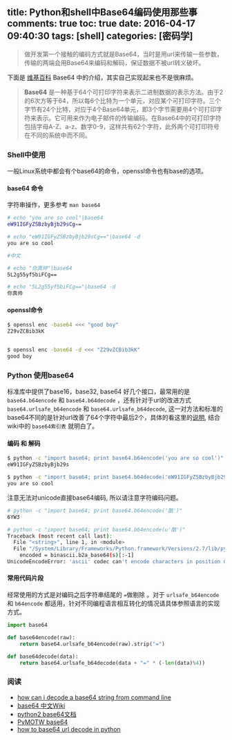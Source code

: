 title: Python和shell中Base64编码使用那些事
comments: true
toc: true
date: 2016-04-17 09:40:30
tags: [shell]
categories: [密码学]
---

<!-- more -->
> 做开发第一个接触的编码方式就是Base64，当时是用url来传输一些参数，传输的两端会用Base64来编码和解码，保证数据不被url转义破坏。



下面是 [维基百科](https://zh.wikipedia.org/wiki/Base64) Base64  中的介绍，其实自己实现起来也不是很麻烦。

> **Base64** 是一种基于64个可打印字符来表示二进制数据的表示方法。由于2的6次方等于64，所以每6个比特为一个单元，对应某个可打印字符。三个字节有24个比特，对应于4个Base64单元，即3个字节需要用4个可打印字符来表示。它可用来作为电子邮件的传输编码。在Base64中的可打印字符包括字母A-Z、a-z、数字0-9，这样共有62个字符，此外两个可打印符号在不同的系统中而不同。



### Shell中使用

一般Linux系统中都会有个base64的命令，openssl命令也有base的选项。

#### base64 命令

字符串操作，更多参考 `man base64`


```bash
# echo "you are so cool"|base64
eW91IGFyZSBzbyBjb29sCg==

# echo "eW91IGFyZSBzbyBjb29sCg=="|base64 -d
you are so cool

#中文

# echo "你真帅"|base64
5L2g55yf5biFCg==

# echo "5L2g55yf5biFCg=="|base64 -d
你真帅
```

#### openssl命令

```bash
$ openssl enc -base64 <<< "good boy"
Z29vZCBib3kK


$ openssl enc -base64 -d <<< "Z29vZCBib3kK"
good boy
```

### Python 使用base64

标准库中提供了base16，base32, base64 好几个接口，最常用的是 `base64.b64encode` 和 `base64.b64decode` ，还有针对于url的改进方式 `base64.urlsafe_b64encode` 和 `base64.urlsafe_b64decode`, 这一对方法和标准的base64不同的是针对url改善了64个字符中最后2个，具体的看这里的[说明](https://docs.python.org/2/library/base64.html#base64.urlsafe_b64decode), 结合wiki中的 `base64索引表` 就明白了。


#### 编码 和 解码

```bash
$ python -c "import base64; print base64.b64encode('you are so cool')"
eW91IGFyZSBzbyBjb29s

$ python -c "import base64; print base64.b64decode('eW91IGFyZSBzbyBjb29s')"
you are so cool
```



注意无法对unicode直接base64编码, 所以请注意字符编码问题。

```bash
# python -c "import base64; print base64.b64encode('酷')"
6YW3

# python -c "import base64; print base64.b64encode(u'酷')"
Traceback (most recent call last):
  File "<string>", line 1, in <module>
  File "/System/Library/Frameworks/Python.framework/Versions/2.7/lib/python2.7/base64.py", line 53, in b64encode
    encoded = binascii.b2a_base64(s)[:-1]
UnicodeEncodeError: 'ascii' codec can't encode characters in position 0-2: ordinal not in range(128)
```



#### 常用代码片段

经常使用的方式是对编码之后字符串结尾的 `=`做剔除 。对于 `urlsafe_b64encode` 和 `b64encode` 都适用，针对不同编程语言相互转化的情况请具体参照语言的实现方式。



```python
import base64

def base64encode(raw):
    return base64.urlsafe_b64encode(raw).strip("=")

def base64decode(data):
    return base64.urlsafe_b64decode(data + "=" * (-len(data)%4))
```



### 阅读

* [how can i decode a base64 string from command line](http://askubuntu.com/questions/178521/how-can-i-decode-a-base64-string-from-the-command-line)
* [base64 中文Wiki](https://zh.wikipedia.org/wiki/Base64)
* [python2 base64文档](https://docs.python.org/2/library/base64.html)
* [PyMOTW base64](https://pymotw.com/2/base64/)
* [how to base64 url decode in python](http://stackoverflow.com/questions/3302946/how-to-base64-url-decode-in-python)

